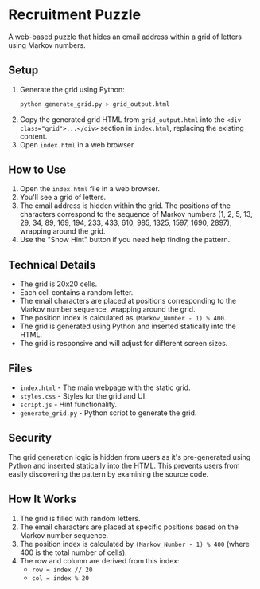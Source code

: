 # Recruitment Puzzle

A web-based puzzle that hides an email address within a grid of letters using Markov numbers.

## Setup

1. Generate the grid using Python:
   ```bash
   python generate_grid.py > grid_output.html
   ```
2. Copy the generated grid HTML from `grid_output.html` into the `<div class="grid">...</div>` section in `index.html`, replacing the existing content.
3. Open `index.html` in a web browser.

## How to Use

1. Open the `index.html` file in a web browser.
2. You'll see a grid of letters.
3. The email address is hidden within the grid. The positions of the characters correspond to the sequence of Markov numbers (1, 2, 5, 13, 29, 34, 89, 169, 194, 233, 433, 610, 985, 1325, 1597, 1690, 2897), wrapping around the grid.
4. Use the "Show Hint" button if you need help finding the pattern.

## Technical Details

- The grid is 20x20 cells.
- Each cell contains a random letter.
- The email characters are placed at positions corresponding to the Markov number sequence, wrapping around the grid.
- The position index is calculated as `(Markov_Number - 1) % 400`.
- The grid is generated using Python and inserted statically into the HTML.
- The grid is responsive and will adjust for different screen sizes.

## Files

- `index.html` - The main webpage with the static grid.
- `styles.css` - Styles for the grid and UI.
- `script.js` - Hint functionality.
- `generate_grid.py` - Python script to generate the grid.

## Security

The grid generation logic is hidden from users as it's pre-generated using Python and inserted statically into the HTML. This prevents users from easily discovering the pattern by examining the source code.

## How It Works

1. The grid is filled with random letters.
2. The email characters are placed at specific positions based on the Markov number sequence.
3. The position index is calculated by `(Markov_Number - 1) % 400` (where 400 is the total number of cells).
4. The row and column are derived from this index:
   - `row = index // 20`
   - `col = index % 20` 